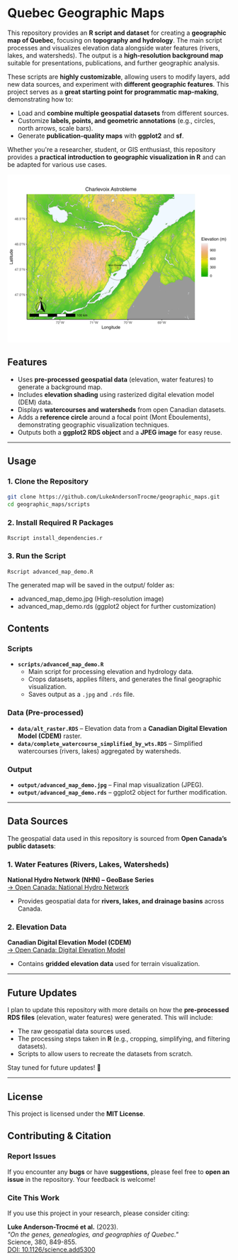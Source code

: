 # Quebec Geographic Maps

This repository provides an **R script and dataset** for creating a **geographic map of Quebec**, focusing on **topography and hydrology**. The main script processes and visualizes elevation data alongside water features (rivers, lakes, and watersheds). The output is a **high-resolution background map** suitable for presentations, publications, and further geographic analysis.

These scripts are **highly customizable**, allowing users to modify layers, add new data sources, and experiment with **different geographic features**. This project serves as a **great starting point for programmatic map-making**, demonstrating how to:
- Load and **combine multiple geospatial datasets** from different sources.
- Customize **labels, points, and geometric annotations** (e.g., circles, north arrows, scale bars).
- Generate **publication-quality maps** with **ggplot2** and **sf**.

Whether you're a researcher, student, or GIS enthusiast, this repository provides a **practical introduction to geographic visualization in R** and can be adapted for various use cases.

![Example Map](https://github.com/LukeAndersonTrocme/geographic_maps/blob/main/output/advanced_map_demo.jpg)

## Features

- Uses **pre-processed geospatial data** (elevation, water features) to generate a background map.
- Includes **elevation shading** using rasterized digital elevation model (DEM) data.
- Displays **watercourses and watersheds** from open Canadian datasets.
- Adds a **reference circle** around a focal point (Mont Éboulements), demonstrating geographic visualization techniques.
- Outputs both a **ggplot2 RDS object** and a **JPEG image** for easy reuse.

---

## **Usage**

### **1. Clone the Repository**
```bash
git clone https://github.com/LukeAndersonTrocme/geographic_maps.git
cd geographic_maps/scripts
```
### **2. Install Required R Packages**
```
Rscript install_dependencies.r
```
### 3. **Run the Script**
```
Rscript advanced_map_demo.R
```
The generated map will be saved in the output/ folder as:
- advanced_map_demo.jpg (High-resolution image)
- advanced_map_demo.rds (ggplot2 object for further customization)

## **Contents**

### **Scripts**

- **`scripts/advanced_map_demo.R`**
    - Main script for processing elevation and hydrology data.
    - Crops datasets, applies filters, and generates the final geographic visualization.
    - Saves output as a `.jpg` and `.rds` file.

### **Data (Pre-processed)**

- **`data/alt_raster.RDS`** – Elevation data from a **Canadian Digital Elevation Model (CDEM)** raster.
- **`data/complete_watercourse_simplified_by_wts.RDS`** – Simplified watercourses (rivers, lakes) aggregated by watersheds.

### **Output**

- **`output/advanced_map_demo.jpg`** – Final map visualization (JPEG).
- **`output/advanced_map_demo.rds`** – ggplot2 object for further modification.


---

## **Data Sources**

The geospatial data used in this repository is sourced from **Open Canada’s public datasets**:

### **1. Water Features (Rivers, Lakes, Watersheds)**

**National Hydro Network (NHN) – GeoBase Series**  
[→ Open Canada: National Hydro Network](https://open.canada.ca/data/en/dataset/a4b190fe-e090-4e6d-881e-b87956c07977)

- Provides geospatial data for **rivers, lakes, and drainage basins** across Canada.

### **2. Elevation Data**

**Canadian Digital Elevation Model (CDEM)**  
[→ Open Canada: Digital Elevation Model](https://open.canada.ca/data/en/dataset/7f245e4d-76c2-4caa-951a-45d1d2051333)

- Contains **gridded elevation data** used for terrain visualization.

---

## **Future Updates**

I plan to update this repository with more details on how the **pre-processed RDS files** (elevation, water features) were generated. This will include:
- The raw geospatial data sources used.
- The processing steps taken in **R** (e.g., cropping, simplifying, and filtering datasets).
- Scripts to allow users to recreate the datasets from scratch.

Stay tuned for future updates! 🚀

---


## **License**

This project is licensed under the **MIT License**.

## **Contributing & Citation**

### **Report Issues**
If you encounter any **bugs** or have **suggestions**, please feel free to **open an issue** in the repository. Your feedback is welcome!

### **Cite This Work**
If you use this project in your research, please consider citing:

**Luke Anderson-Trocmé et al.** (2023).  
*"On the genes, genealogies, and geographies of Quebec."*  
Science, 380, 849-855.  
[DOI: 10.1126/science.add5300](https://www.science.org/doi/10.1126/science.add5300)